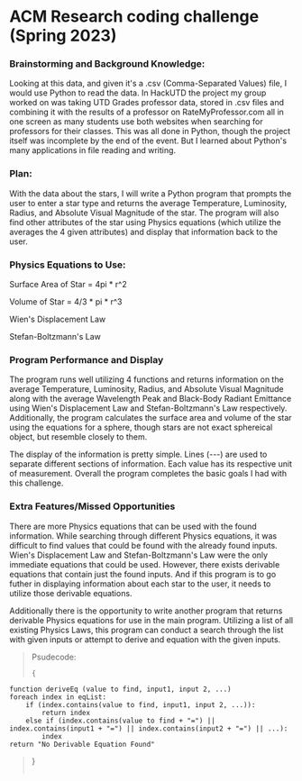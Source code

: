 # ACM Research coding challenge (Spring 2023)

### Brainstorming and Background Knowledge:
Looking at this data, and given it's a .csv (Comma-Separated Values) file, I would use Python to read the data. In HackUTD the project my group worked on was taking
UTD Grades professor data, stored in .csv files and combining it with the results of a professor on RateMyProfessor.com all in one screen as many students use both
websites when searching for professors for their classes. This was all done in Python, though the project itself was incomplete by the end of the event. But I learned
about Python's many applications in file reading and writing.

### Plan:
With the data about the stars, I will write a Python program that prompts the user to enter a star type and returns the average Temperature, Luminosity, Radius, and
Absolute Visual Magnitude of the star. The program will also find other attributes of the star using Physics equations (which utilize the averages the 4 given attributes) and display that information back to the user.

### Physics Equations to Use:
Surface Area of Star = 4pi * r^2

Volume of Star = 4/3 * pi * r^3

Wien's Displacement Law

Stefan-Boltzmann's Law

### Program Performance and Display
The program runs well utilizing 4 functions and returns information on the average Temperature, Luminosity, Radius, and Absolute Visual Magnitude along with the average
Wavelength Peak and Black-Body Radiant Emittance using Wien's Displacement Law and Stefan-Boltzmann's Law respectively. Additionally, the program calculates the surface
area and volume of the star using the equations for a sphere, though stars are not exact sphereical object, but resemble closely to them.

The display of the information is pretty simple. Lines (---) are used to separate different sections of information. Each value has its respective unit of measurement.
Overall the program completes the basic goals I had with this challenge.

### Extra Features/Missed Opportunities
There are more Physics equations that can be used with the found information. While searching through different Physics equations, it was difficult to find values that
could be found with the already found inputs. Wien's Displacement Law and Stefan-Boltzmann's Law were the only immediate equations that could be used. However, there
exists derivable equations that contain just the found inputs. And if this program is to go futher in displaying information about each star to the user, it needs to
utilize those derivable equations.

Additionally there is the opportunity to write another program that returns derivable Physics equations for use in the main program. Utilizing a list of all existing
Physics Laws, this program can conduct a search through the list with given inputs or attempt to derive and equation with the given inputs.

>Psudecode:
>```
>{
    function deriveEq (value to find, input1, input 2, ...)
	foreach index in eqList:
		if (index.contains(value to find, input1, input 2, ...)):
			return index
		else if (index.contains(value to find + "=") || index.contains(input1 + "=") || index.contains(input2 + "=") || ...):
			index
	return "No Derivable Equation Found"
>}
>```